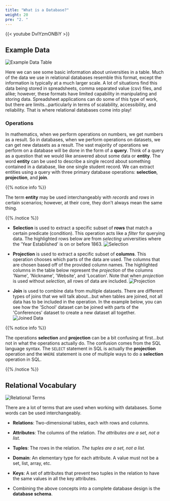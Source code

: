 ```yaml
---
title: "What is a Database?"
weight: 20
pre: "2. "
---
```

{{< youtube DvIYzmONBiY >}}

## Example Data

![Example Data Table](/cc520/images/01-introduction-to-databases/full-table.png)

Here we can see some basic information about universities in a table.  Much of the data we use in relational databases resemble this format, except the information is  typically at a much larger scale.  A lot of situations find this data being stored in spreadsheets, comma separated value (csv) files, and alike; however, these formats have limited capability in manipulating and storing data.  Spreadsheet applications can do some of this type of work, but there are limits...particularly in terms of scalability, accessibility, and reliability.  That is where relational databases come into play!

### Operations

In mathematics, when we perform operations on numbers, we get numbers as a result.  So in databases, when we perform operations on datasets, we can get new datasets as a result.  The vast majority of operations we perform on a database will be done in the form of a **query**.  Think of a query as a question that we would like answered about some data or **entity**.  The word **entity** can be used to describe a single record about something contained in a database, like one single student record.  We can extract entities using a query with three primary database operations: **selection**, **projection**, and **join**.

{{% notice info %}}

The term **entity** may be used interchangeably with *records* and *rows* in certain scenarios; however, at their core, they don't always mean the same thing. 

{{% /notice %}}

- **Selection** is used to extract a specific subset of **rows** that match a certain predicate (condition).  This operation acts like a *filter* for querying data. The highlighted rows below are from *selecting* universities where the 'Year Established' is on or before 1863.
  ![Selection](/cc520/images/01-introduction-to-databases/selection.png)

- **Projection** is used to extract a specific subset of **columns**.  This operation chooses which parts of the data are used.  The columns that are chosen based off of the provided column names.  The highlighted columns in the table below represent the *projection* of the columns 'Name', 'Nickname', 'Website', and 'Location'.  Note that when *projection* is used without *selection*, all rows of data are included.
  ![Projection](/cc520/images/01-introduction-to-databases/projection.png)

- **Join** is used to combine data from multiple datasets.  There are different types of joins that we will talk about...but when tables are joined, not all data has to be included in the operation.  In the example below, you can see how the 'School' dataset can be joined with parts of the 'Conferences' dataset to create a new dataset all together.
  ![Joined Data](/cc520/images/01-introduction-to-databases/joined.png)

{{% notice info %}}

The operations **selection** and **projection** can be a bit confusing at first...but not in what the operations actually do.  The confusion comes from the SQL language syntax.  The `SELECT` statement in SQL is actually the **projection** operation and the `WHERE` statement is one of multiple ways to do a **selection** operation in SQL.

{{% /notice %}}

## Relational Vocabulary

![Relational Terms](/cc520/images/01-introduction-to-databases/relationalTerms.png)

There are a lot of terms that are used when working with databases.  Some words can be used interchangeably.  

- **Relations**: Two-dimensional tables, each with rows and columns.
- **Attributes**: The columns of the relation. *The attributes are a set, not a list.*
- **Tuples**: The rows in the relation. *The tuples are a set, not a list.*
- **Domain**: An elementary type for each attribute. A value must not be a set, list, array, etc.
- **Keys**: A set of attributes that prevent two tuples in the relation to have the same values in all the key attributes.

- Combining the above concepts into a complete database design is the **database schema**.

